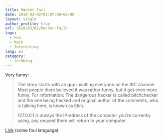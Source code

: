 ```yaml
---
title: Hacker Fail
date: 2010-03-02T01:07:00+00:00
layout: single
author_profile: true
url: 2010/03/02/hacker-fail/
tags:
  - Fun
  - hack
  - Interesting
lang: en
category: 
  - techblog
---
```

Very funny:

> The story starts with an guy insulting everyone on the IRC channel. Most people there believed it was rather funny, but it got even more funny. For information: The dangerous hacker is called bitchchecker and the one being hacked and original author of the comments, who is talking here, is known as Elch.
> 
> 127.0.0.1 is always the IP-adress of the computer you’re currently using, any request there will return to your computer.

[Link](http://whatthehell.eu/hacker-story) (some foul language)